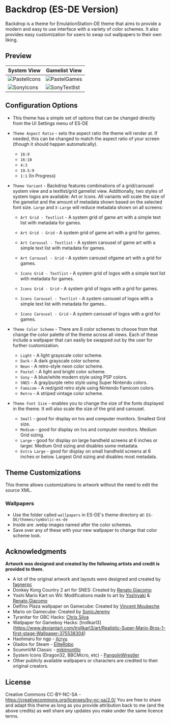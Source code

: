 # Backdrop (ES-DE Version)
Backdrop is a theme for EmulationStation-DE theme that aims to provide a modern and easy to use interface with a variety of color schemes. It also provides easy customization for users to swap out wallpapers to their own liking.

## **Preview**

| System View | Gamelist View |
| --- | --- |
|![PastelIcons](https://github.com/Siddy212/symbolic-es-de/assets/60283021/e43e9463-c0fc-4e65-a743-40165f119656)|![PastelGames](https://github.com/Siddy212/symbolic-es-de/assets/60283021/3c65c869-f339-48aa-ac66-22f71d2b0217)|
|![SonyIcons](https://github.com/Siddy212/symbolic-es-de/assets/60283021/a1deaabb-29ff-4ff2-9f48-d7912b18e803)|![SonyTextlist](https://github.com/Siddy212/symbolic-es-de/assets/60283021/3e2c5351-c966-42b9-8977-74eb933e9df6)|



## **Configuration Options**

- This theme has a simple set of options that can be changed directly from the UI Settings menu of ES-DE
- `Theme Aspect Ratio` - sets the aspect ratio the theme will render at. If needed, this can be changed to match the aspect ratio of your screen (though it should happen automatically).
   - `16:9`
   - `16:10`
   - `4:3`
   - `19.5:9`
   - `1:1` (In Progress)
     
- `Theme Variant` - Backdrop features combinations of a grid/carousel system view and a textlist/grid gamelist view. Additionally, two styles of system logos are available: Art or Icons. All variants will scale the size of the gamelist and the amount of metadata shown based on the selected font size. `Large` and `X-Large` will reduce metadata shown on all screens:
  
   - `Art Grid - Textlist` - A system grid of game art with a simple text list with metadata for games.

   - `Art Grid - Grid` - A system grid of game art with a grid for games.
     
   - `Art Carousel - Textlist` - A system carousel of game art with a simple text list with metadata for games.
 
   - `Art Carousel - Grid` - A system carousel ofgame art with a grid for games.
     
   - `Icons Grid - Textlist` - A system grid of logos with a simple text list with metadata for games.

   - `Icons Grid - Grid` - A system grid of logos with a grid for games.
     
   - `Icons Carousel - Textlist` - A system carousel of logos with a simple text list with metadata for games..
 
   - `Icons Carousel - Grid` - A system carousel of logos with a grid for games.

- `Theme Color Scheme` - There are 8 color schemes to choose from that change the color palette of the theme across all views. Each of these include a wallpaper that can easily be swapped out by the user for further customization. 
  
   - `Light` - A light grayscale color scheme.
   - `Dark` - A dark grayscale color scheme.
   - `Neon` - A retro-style neon color scheme.
   - `Pastel` - A light and bright color scheme.
   - `Sony` - A blue/white modern style using PSP colors.
   - `SNES` - A gray/purple retro style using Super Nintendo colors.
   - `Famicom` - A red/gold retro style using Nintendo Famicom colors.
   - `Retro` - A striped vintage color scheme.
 
- `Theme Font Size` - enables you to change the size of the fonts displayed in the theme. It will also scale the size of the grid and carousel.
   - `Small` - good for display on tvs and computer monitors. Smallest Grid size.
   - `Medium` - good for display on tvs and computer monitors. Medium Grid sizing.
   - `Large` - good for display on large handheld screens at 6 inches or larger. Medium Grid sizing and disables some metadata.
   - `Extra Large` - good for display on small handheld screens at 6 inches or below. Largest Grid sizing and disables most metadata.


## **Theme Customizations**

This theme allows customizations to artwork without the need to edit the source XML. 

### Wallpapers
- Use the folder called `wallpapers` in ES-DE's theme directory at: `ES-DE/themes/symbolic-es-de`
- Inside are .webp images named after the color schemes.
- Save over any of these with your new wallpaper to change that color scheme look.


## **Acknowledgments**

**Artwork was designed and created by the following artists and credit is provided to them.**
   - A lot of the original artwork and layouts were designed and created by [fagnerpc](https://github.com/fagnerpc)
   - Donkey Kong Country 2 art for SNES: Created by [Renato Giacomo](https://www.artstation.com/renatogiacomini)
   - Yoshi Mario Kart on Wii: Modifications made to art by [Yoshiyaki](https://www.deviantart.com/yoshiyaki) & [Renato Giacomo](https://www.artstation.com/renatogiacomini)
   - Delfino Plaza wallpaper on Gamecube: Created by [Vincent Moubeche](https://www.artstation.com/artwork/Xn4Xo3)
   - Mario on Gamecube: Created by [SonicJeremy](https://www.deviantart.com/sonicjeremy)
   - Tyranitar for GBC Hacks: [Chris Silva](https://www.artstation.com/artwork/obBlyB)
   - Wallpaper for Gameboy Hacks: [trollkarl3] (https://www.deviantart.com/trollkarl3/art/Realistic-Super-Mario-Bros-1-first-stage-Wallpaper-375538304)
   - Haohmaru for ngp - [jlcryu](https://www.deviantart.com/jlcryu/art/Haohmaru-919703925)
   - Glados for Steam - [EliteRobo](https://www.deviantart.com/eliterobo/art/Portal-SFM-Simple-GLaDOS-Render-794265716)
   - ScummVM Classic - [mikimontllo](https://twitter.com/mikimontllo)
   - System Icons (Dragon32, BBCMicro, etc) - [PangolinWrestler](https://github.com/PangolinWrestler)
   - Other publicly available wallpapers or characters are credited to their original creators.
     
## **License**
Creative Commons CC-BY-NC-SA - https://creativecommons.org/licenses/by-nc-sa/2.0/
You are free to share and adapt this theme as long as you provide attribution back to me (and the above credits) as well share any updates you make under the same licence terms.
